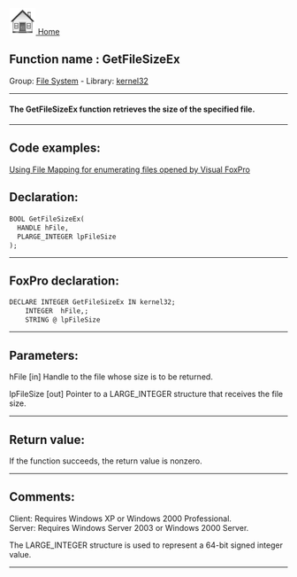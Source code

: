 [<img src="../../images/home.png"> Home ](https://github.com/VFPX/Win32API)  

## Function name : GetFileSizeEx
Group: [File System](../../functions_group.md#File_System)  -  Library: [kernel32](../../Libraries.md#kernel32)  
***  


#### The GetFileSizeEx function retrieves the size of the specified file.
***  


## Code examples:
[Using File Mapping for enumerating files opened by Visual FoxPro](../../samples/sample_473.md)  

## Declaration:
```foxpro  
BOOL GetFileSizeEx(
  HANDLE hFile,
  PLARGE_INTEGER lpFileSize
);  
```  
***  


## FoxPro declaration:
```foxpro  
DECLARE INTEGER GetFileSizeEx IN kernel32;
	INTEGER  hFile,;
	STRING @ lpFileSize  
```  
***  


## Parameters:
hFile 
[in] Handle to the file whose size is to be returned.

lpFileSize 
[out] Pointer to a LARGE_INTEGER structure that receives the file size.  
***  


## Return value:
If the function succeeds, the return value is nonzero.  
***  


## Comments:
Client: Requires Windows XP or Windows 2000 Professional.  
Server: Requires Windows Server 2003 or Windows 2000 Server.  
  
The LARGE_INTEGER structure is used to represent a 64-bit signed integer value.  
  
***  


